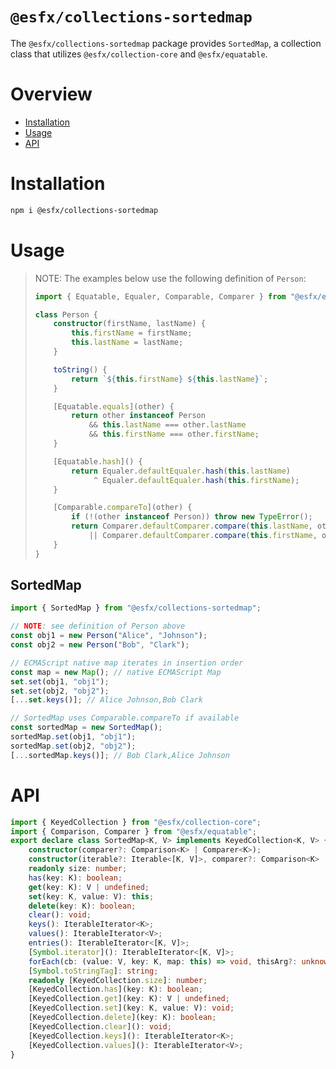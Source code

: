 # `@esfx/collections-sortedmap`

The `@esfx/collections-sortedmap` package provides `SortedMap`, a collection class that utilizes `@esfx/collection-core` and `@esfx/equatable`.

# Overview

* [Installation](#installation)
* [Usage](#usage)
* [API](#api)

# Installation

```sh
npm i @esfx/collections-sortedmap
```

# Usage

> NOTE: The examples below use the following definition of `Person`:
> ```ts
> import { Equatable, Equaler, Comparable, Comparer } from "@esfx/equatable";
>
> class Person {
>     constructor(firstName, lastName) {
>         this.firstName = firstName;
>         this.lastName = lastName;
>     }
>
>     toString() {
>         return `${this.firstName} ${this.lastName}`;
>     }
>
>     [Equatable.equals](other) {
>         return other instanceof Person
>             && this.lastName === other.lastName
>             && this.firstName === other.firstName;
>     }
>
>     [Equatable.hash]() {
>         return Equaler.defaultEqualer.hash(this.lastName)
>              ^ Equaler.defaultEqualer.hash(this.firstName);
>     }
>
>     [Comparable.compareTo](other) {
>         if (!(other instanceof Person)) throw new TypeError();
>         return Comparer.defaultComparer.compare(this.lastName, other.lastName)
>             || Comparer.defaultComparer.compare(this.firstName, other.firstName);
>     }
> }
> ```

## SortedMap

```ts
import { SortedMap } from "@esfx/collections-sortedmap";

// NOTE: see definition of Person above
const obj1 = new Person("Alice", "Johnson");
const obj2 = new Person("Bob", "Clark");

// ECMAScript native map iterates in insertion order
const map = new Map(); // native ECMAScript Map
set.set(obj1, "obj1");
set.set(obj2, "obj2");
[...set.keys()]; // Alice Johnson,Bob Clark

// SortedMap uses Comparable.compareTo if available
const sortedMap = new SortedMap();
sortedMap.set(obj1, "obj1");
sortedMap.set(obj2, "obj2");
[...sortedMap.keys()]; // Bob Clark,Alice Johnson
```

# API

```ts
import { KeyedCollection } from "@esfx/collection-core";
import { Comparison, Comparer } from "@esfx/equatable";
export declare class SortedMap<K, V> implements KeyedCollection<K, V> {
    constructor(comparer?: Comparison<K> | Comparer<K>);
    constructor(iterable?: Iterable<[K, V]>, comparer?: Comparison<K> | Comparer<K>);
    readonly size: number;
    has(key: K): boolean;
    get(key: K): V | undefined;
    set(key: K, value: V): this;
    delete(key: K): boolean;
    clear(): void;
    keys(): IterableIterator<K>;
    values(): IterableIterator<V>;
    entries(): IterableIterator<[K, V]>;
    [Symbol.iterator](): IterableIterator<[K, V]>;
    forEach(cb: (value: V, key: K, map: this) => void, thisArg?: unknown): void;
    [Symbol.toStringTag]: string;
    readonly [KeyedCollection.size]: number;
    [KeyedCollection.has](key: K): boolean;
    [KeyedCollection.get](key: K): V | undefined;
    [KeyedCollection.set](key: K, value: V): void;
    [KeyedCollection.delete](key: K): boolean;
    [KeyedCollection.clear](): void;
    [KeyedCollection.keys](): IterableIterator<K>;
    [KeyedCollection.values](): IterableIterator<V>;
}
```

